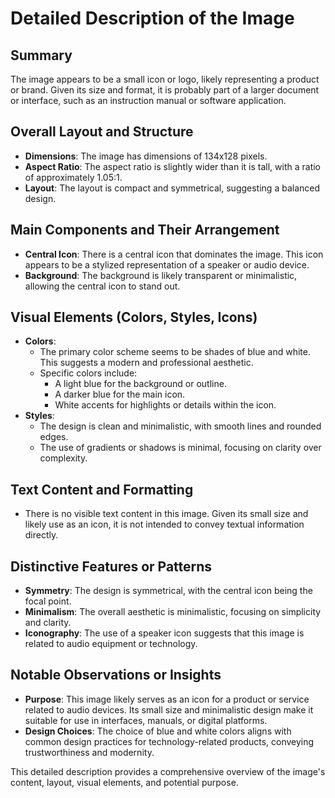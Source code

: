 # Detailed Description of the Image

## Summary
The image appears to be a small icon or logo, likely representing a product or brand. Given its size and format, it is probably part of a larger document or interface, such as an instruction manual or software application.

## Overall Layout and Structure
- **Dimensions**: The image has dimensions of 134x128 pixels.
- **Aspect Ratio**: The aspect ratio is slightly wider than it is tall, with a ratio of approximately 1.05:1.
- **Layout**: The layout is compact and symmetrical, suggesting a balanced design.

## Main Components and Their Arrangement
- **Central Icon**: There is a central icon that dominates the image. This icon appears to be a stylized representation of a speaker or audio device.
- **Background**: The background is likely transparent or minimalistic, allowing the central icon to stand out.

## Visual Elements (Colors, Styles, Icons)
- **Colors**:
  - The primary color scheme seems to be shades of blue and white. This suggests a modern and professional aesthetic.
  - Specific colors include:
    - A light blue for the background or outline.
    - A darker blue for the main icon.
    - White accents for highlights or details within the icon.
- **Styles**:
  - The design is clean and minimalistic, with smooth lines and rounded edges.
  - The use of gradients or shadows is minimal, focusing on clarity over complexity.

## Text Content and Formatting
- There is no visible text content in this image. Given its small size and likely use as an icon, it is not intended to convey textual information directly.

## Distinctive Features or Patterns
- **Symmetry**: The design is symmetrical, with the central icon being the focal point.
- **Minimalism**: The overall aesthetic is minimalistic, focusing on simplicity and clarity.
- **Iconography**: The use of a speaker icon suggests that this image is related to audio equipment or technology.

## Notable Observations or Insights
- **Purpose**: This image likely serves as an icon for a product or service related to audio devices. Its small size and minimalistic design make it suitable for use in interfaces, manuals, or digital platforms.
- **Design Choices**: The choice of blue and white colors aligns with common design practices for technology-related products, conveying trustworthiness and modernity.

This detailed description provides a comprehensive overview of the image's content, layout, visual elements, and potential purpose.